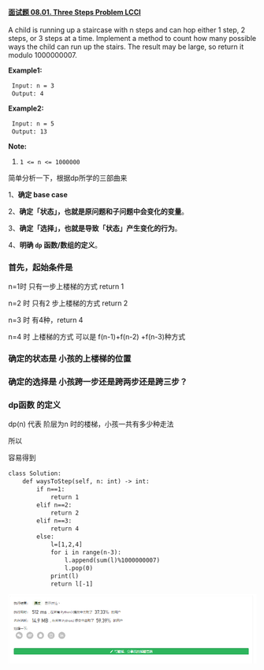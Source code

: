 #### [面试题 08.01. Three Steps Problem LCCI](https://leetcode-cn.com/problems/three-steps-problem-lcci/)

A child is running up a staircase with n steps and can hop either 1 step, 2 steps, or 3 steps at a time. Implement a method to count how many  possible ways the child can run up the stairs. The result may be large,  so return it modulo 1000000007.

**Example1:**

```
 Input: n = 3 
 Output: 4
```

**Example2:**

```
 Input: n = 5
 Output: 13
```

**Note:**

1. `1 <= n <= 1000000`



简单分析一下，根据dp所学的三部曲来

1、**确定 base case**

2、**确定「状态」，也就是原问题和子问题中会变化的变量**。

3、**确定「选择」，也就是导致「状态」产生变化的行为**。

4、**明确 `dp` 函数/数组的定义**。



### 首先，起始条件是

n=1时 只有一步上楼梯的方式 return 1

n=2 时 只有2 步上楼梯的方式 return 2

n=3 时 有4种，return 4

n=4 时 上楼梯的方式 可以是 f(n-1)+f(n-2) +f(n-3)种方式

### 确定的状态是 小孩的上楼梯的位置

### 确定的选择是 小孩跨一步还是跨两步还是跨三步？

### dp函数 的定义

dp(n) 代表 阶层为n 时的楼梯，小孩一共有多少种走法



所以

容易得到



```
class Solution:
    def waysToStep(self, n: int) -> int:
        if n==1:
            return 1
        elif n==2:
            return 2
        elif n==3:
            return 4
        else:
            l=[1,2,4]
            for i in range(n-3):
                l.append(sum(l)%1000000007)
                l.pop(0)
            print(l)
            return l[-1]
```

![1614511884779](img/1614511884779.png)

